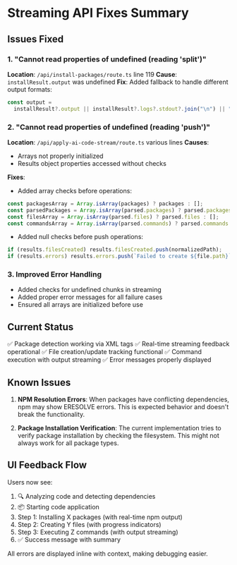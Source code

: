 # Streaming API Fixes Summary

## Issues Fixed

### 1. "Cannot read properties of undefined (reading 'split')"

**Location**: `/api/install-packages/route.ts` line 119
**Cause**: `installResult.output` was undefined
**Fix**: Added fallback to handle different output formats:

```typescript
const output =
  installResult?.output || installResult?.logs?.stdout?.join("\n") || "";
```

### 2. "Cannot read properties of undefined (reading 'push')"

**Location**: `/api/apply-ai-code-stream/route.ts` various lines
**Causes**:

- Arrays not properly initialized
- Results object properties accessed without checks

**Fixes**:

- Added array checks before operations:

```typescript
const packagesArray = Array.isArray(packages) ? packages : [];
const parsedPackages = Array.isArray(parsed.packages) ? parsed.packages : [];
const filesArray = Array.isArray(parsed.files) ? parsed.files : [];
const commandsArray = Array.isArray(parsed.commands) ? parsed.commands : [];
```

- Added null checks before push operations:

```typescript
if (results.filesCreated) results.filesCreated.push(normalizedPath);
if (results.errors) results.errors.push(`Failed to create ${file.path}`);
```

### 3. Improved Error Handling

- Added checks for undefined chunks in streaming
- Added proper error messages for all failure cases
- Ensured all arrays are initialized before use

## Current Status

✅ Package detection working via XML tags
✅ Real-time streaming feedback operational
✅ File creation/update tracking functional
✅ Command execution with output streaming
✅ Error messages properly displayed

## Known Issues

1. **NPM Resolution Errors**: When packages have conflicting dependencies, npm may show ERESOLVE errors. This is expected behavior and doesn't break the functionality.

2. **Package Installation Verification**: The current implementation tries to verify package installation by checking the filesystem. This might not always work for all package types.

## UI Feedback Flow

Users now see:

1. 🔍 Analyzing code and detecting dependencies
2. 📦 Starting code application
3. Step 1: Installing X packages (with real-time npm output)
4. Step 2: Creating Y files (with progress indicators)
5. Step 3: Executing Z commands (with output streaming)
6. ✅ Success message with summary

All errors are displayed inline with context, making debugging easier.
